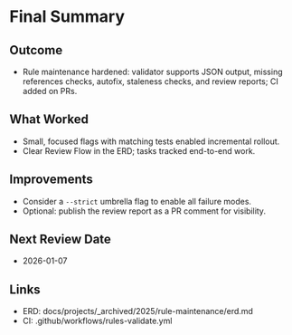 # Final Summary

## Outcome

- Rule maintenance hardened: validator supports JSON output, missing references checks, autofix, staleness checks, and review reports; CI added on PRs.

## What Worked

- Small, focused flags with matching tests enabled incremental rollout.
- Clear Review Flow in the ERD; tasks tracked end-to-end work.

## Improvements

- Consider a `--strict` umbrella flag to enable all failure modes.
- Optional: publish the review report as a PR comment for visibility.

## Next Review Date

- 2026-01-07

## Links

- ERD: docs/projects/\_archived/2025/rule-maintenance/erd.md
- CI: .github/workflows/rules-validate.yml
